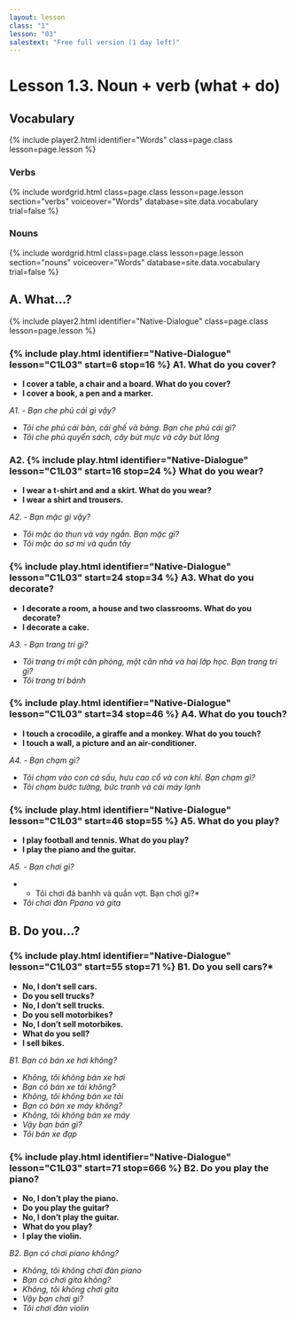 ```yaml
---
layout: lesson
class: "1"
lesson: "03"
salestext: "Free full version (1 day left)"
---
```


# Lesson 1.3. Noun + verb (what + do)

## Vocabulary
{% include player2.html identifier="Words" class=page.class lesson=page.lesson %}


### Verbs

{% include wordgrid.html 
		class=page.class 
		lesson=page.lesson 
		section="verbs"
		voiceover="Words"
		database=site.data.vocabulary 
		trial=false %}

### Nouns
{% include wordgrid.html 
		class=page.class 
		lesson=page.lesson 
		section="nouns"
		voiceover="Words"
		database=site.data.vocabulary 
		trial=false %}



## A. What...?
{% include player2.html identifier="Native-Dialogue" class=page.class lesson=page.lesson %}


### {% include play.html identifier="Native-Dialogue" lesson="C1L03" start=6 stop=16 %} A1. What do you cover?

- **I cover a table, a chair and a board. What do you cover?**
- **I cover a book, a pen and a marker.**

*A1. - Bạn che phủ cái gì vậy?*

- *Tôi che phủ cái bàn, cái ghế và bảng. Bạn che phủ cái gì?*
- *Tôi che phủ quyển sách, cây bút mực và cây bút lông*

### A2. {% include play.html identifier="Native-Dialogue" lesson="C1L03" start=16 stop=24 %} What do you wear?

- **I wear a t-shirt and and a skirt. What do you wear?**
- **I wear a shirt and trousers.**

*A2. - Bạn mặc gì vậy?*

- *Tôi mặc áo thun và váy ngắn. Bạn mặc gì?*
- *Tôi mặc áo sơ mi và quần tây*

### {% include play.html identifier="Native-Dialogue" lesson="C1L03" start=24 stop=34 %} A3. What do you decorate?

- **I decorate a room, a house and two classrooms. What do you decorate?**
- **I decorate a cake.**

*A3. - Bạn trang trí gì?*

- *Tôi trang trí một căn phòng, một căn nhà và hai lớp học. Bạn trang trí gì?*
- *Tôi trang trí bánh*

### {% include play.html identifier="Native-Dialogue" lesson="C1L03" start=34 stop=46 %} A4. What do you touch?

- **I touch a crocodile, a giraffe and a monkey. What do you touch?**
- **I touch a wall, a picture and an air-conditioner.**

*A4. - Bạn chạm gì?*

- *Tôi chạm vào con cá sấu, hưu cao cổ và con khỉ. Bạn chạm gì?*
- *Tôi chạm bước tường, bức tranh và cái máy lạnh*

### {% include play.html identifier="Native-Dialogue" lesson="C1L03" start=46 stop=55 %} A5. What do you play?


- **I play football and tennis. What do you play?**
- **I play the piano and the guitar.**

*A5. - Bạn chơi gì?*

- * Tôi chơi đá banhh và quần vợt. Bạn chơi gì?*
- *Tôi chơi đàn Ppano và gita*


## B. Do you…?


### {% include play.html identifier="Native-Dialogue" lesson="C1L03" start=55 stop=71 %} B1. Do you sell cars?*

- **No, I don’t sell cars.**
- **Do you sell trucks?**
- **No, I don’t sell trucks.**
- **Do you sell motorbikes?**
- **No, I don’t sell motorbikes.**
- **What do you sell?**
- **I sell bikes.**

*B1. Bạn có bán xe hơi không?*

- *Không, tôi không bán xe hơi*
- *Bạn có bán xe tải không?*
- *Không, tôi không bán xe tải*
- *Bạn có bán xe máy không?*
- *Không, tôi không bán xe máy*
- *Vậy bạn bán gì?*
- *Tôi bán xe đạp*

### {% include play.html identifier="Native-Dialogue" lesson="C1L03" start=71 stop=666 %}  B2.  Do you play the piano?

- **No, I don’t play the piano.**
- **Do you play the guitar?**
- **No, I don’t play the guitar.**
- **What do you play?**
- **I play the violin.**

*B2. Bạn có chơi piano không?*

- *Không, tôi không chơi đàn piano*
- *Bạn có chơi gita không?*
- *Không, tôi không chơi gita*
- *Vậy bạn chơi gì?*
- *Tôi chơi đàn violin*

 